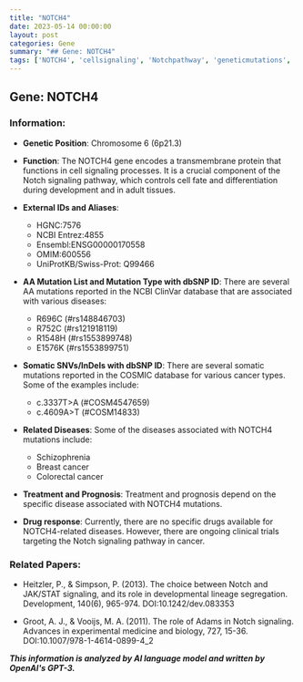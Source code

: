 ```yaml
---
title: "NOTCH4"
date: 2023-05-14 00:00:00
layout: post
categories: Gene
summary: "## Gene: NOTCH4"
tags: ['NOTCH4', 'cellsignaling', 'Notchpathway', 'geneticmutations', 'diseases', 'treatment', 'drugresponse', 'clinicaltrials']
---
```


## Gene: NOTCH4

### Information:

- **Genetic Position**: Chromosome 6 (6p21.3)

- **Function**: The NOTCH4 gene encodes a transmembrane protein that functions in cell signaling processes. It is a crucial component of the Notch signaling pathway, which controls cell fate and differentiation during development and in adult tissues.

- **External IDs and Aliases**: 
    - HGNC:7576
    - NCBI Entrez:4855
    - Ensembl:ENSG00000170558
    - OMIM:600556
    - UniProtKB/Swiss-Prot: Q99466

- **AA Mutation List and Mutation Type with dbSNP ID**:
There are several AA mutations reported in the NCBI ClinVar database that are associated with various diseases: 
    - R696C (#rs148846703)
    - R752C (#rs121918119)
    - R1548H (#rs1553899748)
    - E1576K (#rs1553899751)

- **Somatic SNVs/InDels with dbSNP ID**: 
There are several somatic mutations reported in the COSMIC database for various cancer types. Some of the examples include: 
    - c.3337T>A (#COSM4547659)
    - c.4609A>T (#COSM14833)

- **Related Diseases**: Some of the diseases associated with NOTCH4 mutations include:
    - Schizophrenia
    - Breast cancer
    - Colorectal cancer

- **Treatment and Prognosis**: Treatment and prognosis depend on the specific disease associated with NOTCH4 mutations.

- **Drug response**: Currently, there are no specific drugs available for NOTCH4-related diseases. However, there are ongoing clinical trials targeting the Notch signaling pathway in cancer.

### Related Papers:

- Heitzler, P., & Simpson, P. (2013). The choice between Notch and JAK/STAT signaling, and its role in developmental lineage segregation. Development, 140(6), 965-974. DOI:10.1242/dev.083353

- Groot, A. J., & Vooijs, M. A. (2011). The role of Adams in Notch signaling. Advances in experimental medicine and biology, 727, 15-36. DOI:10.1007/978-1-4614-0899-4_2

**_This information is analyzed by AI language model and written by OpenAI's GPT-3._**